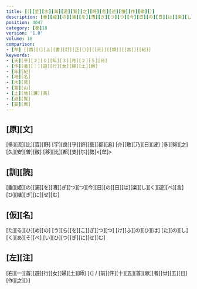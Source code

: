 ```yaml
---
title: [（][至][水][海][遊][覧][之][時][各][述][懐][作][歌][）]
description: [垂][姫][の][浦][を][漕][ぎ][つ][つ][今][日][の][日][は][楽][し][く][遊][べ][言][ひ][継][ぎ][に][せ][む]
position: 4047
category: [巻]18
version: '1.0'
volume: 18
comparison:
- [牟] [[西][（][上][書][訂][正][）]][[元]][[類]][[古]][[紀]]
keywords:
- [天][平][２][０][年][３][月][２][５][日]
- [作][者][：][遊][行][女][婦][土][師]
- [年][紀]
- [地][名]
- [氷][見]
- [富][山]
- [土][地][讃][美]
- [遊][覧]
- [宴][席]
---
```


## [原][文]

[多][流][比][賣][野] [宇][良][乎][許][藝][都][追] [介][敷][乃][日][波] [多][努][之][久][安][曽][敝] [移][比][都][支][尓][勢]<[牟]>

## [訓][読]

[垂][姫][の][浦][を][漕][ぎ][つ][つ][今][日][の][日][は][楽][し][く][遊][べ][言][ひ][継][ぎ][に][せ][む]

## [仮][名]

[た][る][ひ][め][の] [う][ら][を][こ][ぎ][つ][つ] [け][ふ][の][ひ][は] [た][の][し][く][あ][そ][べ] [い][ひ][つ][ぎ][に][せ][む]

## [左][注]

[右][一][首][遊][行][女][婦][土][師] [（] / [前][件][十][五][首][歌][者][廿][五][日][作][之][）]
